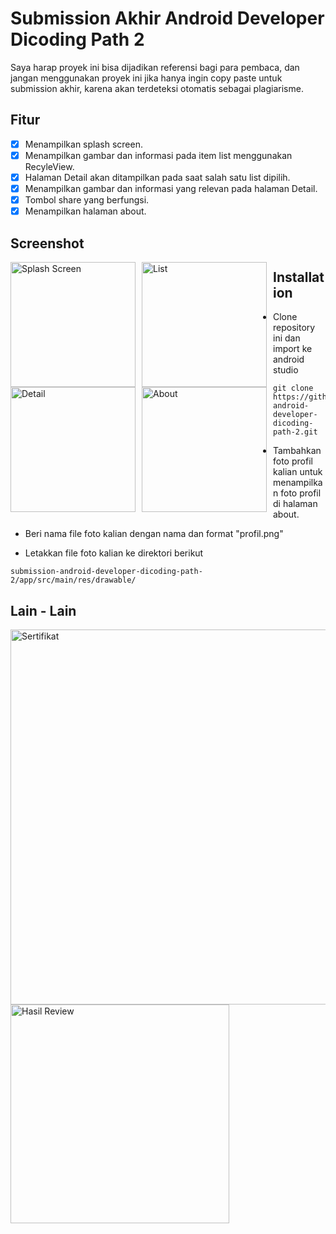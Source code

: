 # Submission Akhir Android Developer Dicoding Path 2

Saya harap proyek ini bisa dijadikan referensi bagi para pembaca, dan jangan menggunakan proyek ini jika hanya ingin copy paste untuk submission akhir, karena akan terdeteksi otomatis sebagai plagiarisme.

## Fitur

- [x] Menampilkan splash screen.
- [x] Menampilkan gambar dan informasi pada item list menggunakan RecyleView.
- [x] Halaman Detail akan ditampilkan pada saat salah satu list dipilih.
- [x] Menampilkan gambar dan informasi yang relevan pada halaman Detail.
- [x] Tombol share yang berfungsi.
- [x] Menampilkan halaman about.

## Screenshot

<img src="https://raw.githubusercontent.com/xsatrio/submission-android-developer-dicoding-path-2/main/splash.png"
     alt="Splash Screen"
     style="float: left; margin-right: 10px;"
     width="200" />
<img src="https://raw.githubusercontent.com/xsatrio/submission-android-developer-dicoding-path-2/main/main.png"
     alt="List"
     style="float: left; margin-right: 10px;"
     width="200" />
<img src="https://raw.githubusercontent.com/xsatrio/submission-android-developer-dicoding-path-2/main/detail.png"
     alt="Detail"
     style="float: left; margin-right: 10px;"
     width="200" />
<img src="https://raw.githubusercontent.com/xsatrio/submission-android-developer-dicoding-path-2/main/about.png"
     alt="About"
     style="float: left; margin-right: 10px;"
     width="200" />

## Installation

- Clone repository ini dan import ke android studio

```
git clone https://github.com/xsatrio/submission-android-developer-dicoding-path-2.git
```

- Tambahkan foto profil kalian untuk menampilkan foto profil di halaman about.

- Beri nama file foto kalian dengan nama dan format "profil.png"

- Letakkan file foto kalian ke direktori berikut

```
submission-android-developer-dicoding-path-2/app/src/main/res/drawable/
```

## Lain - Lain
<img src="https://raw.githubusercontent.com/xsatrio/submission-android-developer-dicoding-path-2/main/result2.png"
     alt="Sertifikat"
     style="float: left; margin-right: 10px;"
     width="600" />
<img src="https://raw.githubusercontent.com/xsatrio/submission-android-developer-dicoding-path-2/main/result.png"
     alt="Hasil Review"
     style="float: left; margin-right: 10px;"
     width="350" />
